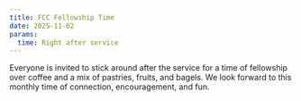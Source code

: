 ```yaml
---
title: FCC Fellowship Time
date: 2025-11-02
params:
  time: Right after service
---
```


Everyone is invited to stick around after the service for a time of fellowship over coffee and a mix of pastries, fruits, and bagels. We look forward to this monthly time of connection, encouragement, and fun.
